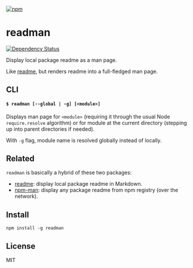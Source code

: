 [![npm](https://nodei.co/npm/readman.png)](https://npmjs.com/package/readman)

# readman

[![Dependency Status][david-badge]][david]

Display local package readme as a man page.

Like [readme], but renders readme into a full-fledged man page.

[readme]: https://github.com/dominictarr/readme

[david]: https://david-dm.org/eush77/readman
[david-badge]: https://david-dm.org/eush77/readman.png

## CLI

#### `$ readman [--global | -g] [<module>]`

Displays man page for `<module>` (requiring it through the usual Node `require.resolve` algorithm) or for module at the current directory (stepping up into parent directories if needed).

With `-g` flag, module name is resolved globally instead of locally.

## Related

`readman` is basically a hybrid of these two packages:

- [readme]: display local package readme in Markdown.
- [npm-man]: display any package readme from npm registry (over the network).

[npm-man]: https://github.com/eush77/npm-man

## Install

```
npm install -g readman
```

## License

MIT
